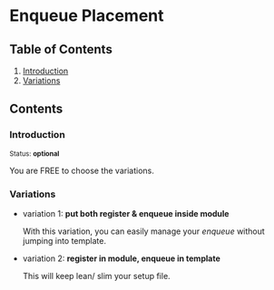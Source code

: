 # Enqueue Placement

## Table of Contents

  1. [Introduction](#introduction)
  2. [Variations](#variations)


## Contents

### Introduction

<sup>Status: **optional**</sup>

You are FREE to choose the variations.

### Variations

- variation 1: **put both register & enqueue inside module**

  With this variation, you can easily manage your *enqueue* without jumping into template.
- variation 2: **register in module, enqueue in template**

  This will keep lean/ slim your setup file.
